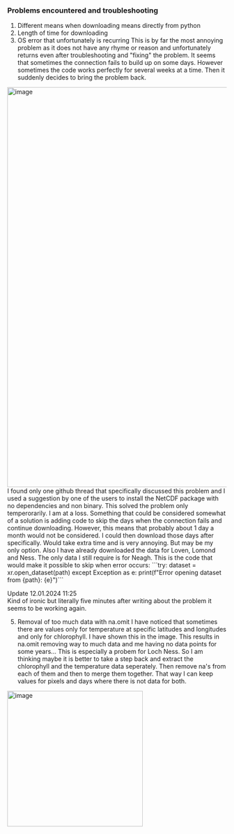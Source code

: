 ### Problems encountered and troubleshooting

1. Different means when downloading means directly from python
2. Length of time for downloading
3. OS error that unfortunately is recurring
This is by far the most annoying problem as it does not have any rhyme or reason and unfortunately returns even after troubleshooting and "fixing" the problem. It seems that sometimes the connection fails to build up on some days. However sometimes the code works perfectly for several weeks at a time. Then it suddenly decides to bring the problem back. 
<img width="917" alt="image" src="https://github.com/rebeccah2202/diss/assets/114161047/f5e7c287-5d4d-40f2-9370-e15e6986400c">
I found only one github thread that specifically discussed this problem and I used a suggestion by one of the users to install the NetCDF package
with no dependencies and non binary. This solved the problem only temperorarily. I am at a loss. Something that could be considered somewhat of a solution is adding code to skip the days when the connection fails and continue downloading. However, this means that probably about 1 day a month would not be considered. I could then download those days after specifically. Would take extra time and is very annoying. But may be my only option. Also I have already downloaded the data for Loven, Lomond and Ness. The only data I still require is for Neagh.
This is the code that would make it possible to skip when error occurs:    
```try:
      dataset = xr.open_dataset(path)
    except Exception as e:
      print(f"Error opening dataset from {path}: {e}")```    

Update 12.01.2024 11:25    
Kind of ironic but literally five minutes after writing about the problem it seems to be working again.

5. Removal of too much data with na.omit
I have  noticed that sometimes there are values only for temperature at specific latitudes and longitudes and only for chlorophyll. I have shown this in the image. This results in na.omit removing way to much data and me having no data points for some years... This is especially a probem for Loch Ness. So I am thinking maybe it is better to take a step back and extract the chlorophyll and the temperature data seperately. Then remove na's from each of them and then to merge them together. That way I can keep values for pixels and days where there is not data for both.
<img width="311" alt="image" src="https://github.com/rebeccah2202/diss/assets/114161047/0acec991-75fd-4a70-a0a9-16554805ae7e">
